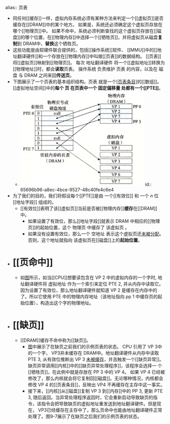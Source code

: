 alias:: 页表

- 同任何[[缓存]]一样，虚拟内存系统必须有某种方法来判定一个[[虚拟页]]是否缓存在[[DRAM]]中的某个地方。
  如果是，系统还必须确定这个虚拟页存放在哪个[[物理页]]中。
  如果不命中，系统必须判断查找的这个虚拟页存放在[[磁盘]]的哪个位置，在[[物理内存]]中选择一个[[牺牲页]]，并将虚拟页从磁盘**复制**到 DRAM中，**替换**这个牺牲页。
- 这些功能是由软硬件联合提供的，包括[[操作系统]]软件、 [[MMU]]中的[[地址翻译硬件]]和一个存放在[[物理内存]]中叫做[[页表]]的数据结构。
  [[页表]]将[[虚拟页]]映射到[[物理页]]。
  每次 地址翻译硬件 将一个[[虚拟地址]]转换为[[物理地址]]时，都会**读取**页表。
  操作系统 负责维护 页表 的内容，以及在 磁盘 与 DRAM 之间来回**传送页**。
- 下图展示了一个页表的基本组织结构。页表 就是一个[[页表条目]](PTE)的[[数组]]。[[虚拟地址空间]]中的**每个 页 在页表中一个 固定偏移量 处都有一个[[PTE]]**。
	- ![image.png](../assets/image_1701359498580_0.png)
	  id:: 65696b96-a8ec-4bce-9527-48c40fe4c6e4
- 为了我们的目的，我们将假设每个[[PTE]]是由 一个[[有效位]] 和 一个 $n$ 位[[地址字段]] 组成的。
	- [[有效位]]表明了该[[虚拟页]]当前是否被[[物理内存]]**缓存**在[[DRAM]]中。
		- 如果设置了有效位，那么[[地址字段]]就表示 DRAM 中相应的[[物理页]]的起始位置，这个 物理页 中缓存了 该虚拟页 。
		- 如果没有设置有效位，那么一个 空地址 表示这个虚拟页还[未被分配]([[未分配页]])。
		  否则，这个地址就指向 该虚拟页在[[磁盘]]上的**起始位置**。
- # [[页命中]]
	- 如[图](((65696b96-a8ec-4bce-9527-48c40fe4c6e4)))所示，如当[[CPU]]想要读包含在 VP 2 中的虚拟内存的一个字时,  地址翻译硬件将 虚拟地址 作为一个索引来定位 PTE 2, 并从内存中读取它。因为设置了有效位，那么地址翻译硬件就知道 VP 2 是缓存在内存中的了。所以它使用 PTE 中的物理内存地址（该地址指向 pp 1 中缓存页的起始位置），构造出这个字的物理地址。
- # [[缺页]]
	- [[DRAM]]缓存不命中称为[[缺页]]。
		- [图](((65696b96-a8ec-4bce-9527-48c40fe4c6e4)))中展示了在缺页之前我们的示例页表的状态。 
		  CPU 引用了 VP 3中的一个字， VP3并未缓存在 DRAM中。地址翻译硬件从内存中读取 PTE 3, 从有效位推断出 VP 3 [未被缓存]([[未缓存页]])，并且触发一个[[缺页异常]]。缺页异常调用[[内核]]中的[[缺页异常处理程序]]，该程序会选择一 个[[牺牲页]]，在此例中就是存放在 PP 3 中的 VP 4。
		  如果 VP 4 已经被修改了，那么内核就会将它复制回[[磁盘]]。无论哪种情况，内核都会修改 VP 4 的[[页表条目]]，反映出 VP4 不再缓存在主存中这一事实。
		- 接下来，[[内核]]从[[磁盘]]复制 VP 3 到[[内存]]中的 PP 3, 更新 PTE 3, 随后返回。当异常处理程序返回时，它会重新启动导致缺页的指令，该指令会把导致缺页的虚拟地址重发送到地址翻译硬件。但是现在， VP3已经缓存在主存中了，那么页命中也能由地址翻译硬件正常处理了。图9-7展示了在缺页之后我们的示例页表的状态。